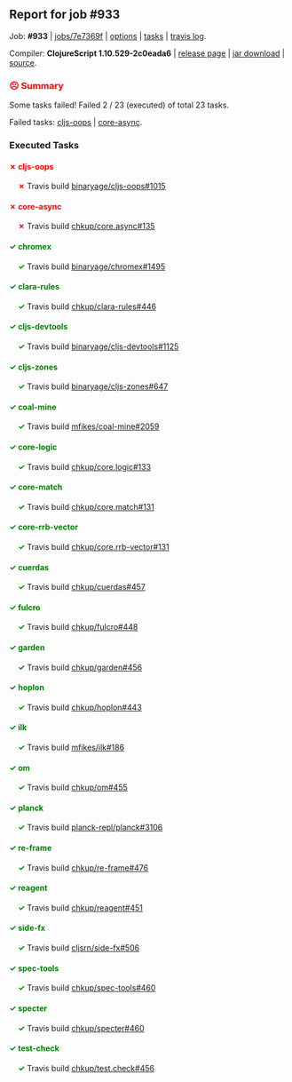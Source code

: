 ## Report for job #933

Job: **#933** | [jobs/7e7369f](https://github.com/cljs-oss/canary/commit/7e7369f440aed8c30fabf7963bde292d66fbfd9a) | [options](options.edn) | [tasks](tasks.edn) | [travis log](https://travis-ci.org/cljs-oss/canary/builds/534038501).

Compiler: **ClojureScript 1.10.529-2c0eada6** | [release page](https://github.com/cljs-oss/canary/releases/tag/r1.10.529-2c0eada6) | [jar download](https://github.com/cljs-oss/canary/releases/download/r1.10.529-2c0eada6/clojurescript-1.10.529-2c0eada6.jar) | [source](https://github.com/mfikes/clojurescript/commit/2c0eada61354b4acdf4cf088260cf4eda8d64a62).

### <b style='color:red'>☹ Summary</b>

Some tasks failed! Failed 2 / 23 (executed) of total 23 tasks.

Failed tasks: [cljs-oops](#-cljs-oops) | [core-async](#-core-async).

### Executed Tasks

#### <b style='color:red'>&#x2717; cljs-oops</b>
&nbsp;&nbsp;&nbsp;&nbsp;<b style='color:red'>&#x2717;</b> Travis build [binaryage/cljs-oops#1015](https://travis-ci.org/binaryage/cljs-oops/builds/534039253)<br>

#### <b style='color:red'>&#x2717; core-async</b>
&nbsp;&nbsp;&nbsp;&nbsp;<b style='color:red'>&#x2717;</b> Travis build [chkup/core.async#135](https://travis-ci.org/chkup/core.async/builds/534039265)<br>

#### <b style='color:green'>&#x2713; chromex</b>
&nbsp;&nbsp;&nbsp;&nbsp;<b style='color:green'>&#x2713;</b> Travis build [binaryage/chromex#1495](https://travis-ci.org/binaryage/chromex/builds/534039242)<br>

#### <b style='color:green'>&#x2713; clara-rules</b>
&nbsp;&nbsp;&nbsp;&nbsp;<b style='color:green'>&#x2713;</b> Travis build [chkup/clara-rules#446](https://travis-ci.org/chkup/clara-rules/builds/534039244)<br>

#### <b style='color:green'>&#x2713; cljs-devtools</b>
&nbsp;&nbsp;&nbsp;&nbsp;<b style='color:green'>&#x2713;</b> Travis build [binaryage/cljs-devtools#1125](https://travis-ci.org/binaryage/cljs-devtools/builds/534039249)<br>

#### <b style='color:green'>&#x2713; cljs-zones</b>
&nbsp;&nbsp;&nbsp;&nbsp;<b style='color:green'>&#x2713;</b> Travis build [binaryage/cljs-zones#647](https://travis-ci.org/binaryage/cljs-zones/builds/534039257)<br>

#### <b style='color:green'>&#x2713; coal-mine</b>
&nbsp;&nbsp;&nbsp;&nbsp;<b style='color:green'>&#x2713;</b> Travis build [mfikes/coal-mine#2059](https://travis-ci.org/mfikes/coal-mine/builds/534039259)<br>

#### <b style='color:green'>&#x2713; core-logic</b>
&nbsp;&nbsp;&nbsp;&nbsp;<b style='color:green'>&#x2713;</b> Travis build [chkup/core.logic#133](https://travis-ci.org/chkup/core.logic/builds/534039269)<br>

#### <b style='color:green'>&#x2713; core-match</b>
&nbsp;&nbsp;&nbsp;&nbsp;<b style='color:green'>&#x2713;</b> Travis build [chkup/core.match#131](https://travis-ci.org/chkup/core.match/builds/534039273)<br>

#### <b style='color:green'>&#x2713; core-rrb-vector</b>
&nbsp;&nbsp;&nbsp;&nbsp;<b style='color:green'>&#x2713;</b> Travis build [chkup/core.rrb-vector#131](https://travis-ci.org/chkup/core.rrb-vector/builds/534039277)<br>

#### <b style='color:green'>&#x2713; cuerdas</b>
&nbsp;&nbsp;&nbsp;&nbsp;<b style='color:green'>&#x2713;</b> Travis build [chkup/cuerdas#457](https://travis-ci.org/chkup/cuerdas/builds/534039279)<br>

#### <b style='color:green'>&#x2713; fulcro</b>
&nbsp;&nbsp;&nbsp;&nbsp;<b style='color:green'>&#x2713;</b> Travis build [chkup/fulcro#448](https://travis-ci.org/chkup/fulcro/builds/534039283)<br>

#### <b style='color:green'>&#x2713; garden</b>
&nbsp;&nbsp;&nbsp;&nbsp;<b style='color:green'>&#x2713;</b> Travis build [chkup/garden#456](https://travis-ci.org/chkup/garden/builds/534039285)<br>

#### <b style='color:green'>&#x2713; hoplon</b>
&nbsp;&nbsp;&nbsp;&nbsp;<b style='color:green'>&#x2713;</b> Travis build [chkup/hoplon#443](https://travis-ci.org/chkup/hoplon/builds/534039461)<br>

#### <b style='color:green'>&#x2713; ilk</b>
&nbsp;&nbsp;&nbsp;&nbsp;<b style='color:green'>&#x2713;</b> Travis build [mfikes/ilk#186](https://travis-ci.org/mfikes/ilk/builds/534039289)<br>

#### <b style='color:green'>&#x2713; om</b>
&nbsp;&nbsp;&nbsp;&nbsp;<b style='color:green'>&#x2713;</b> Travis build [chkup/om#455](https://travis-ci.org/chkup/om/builds/534039443)<br>

#### <b style='color:green'>&#x2713; planck</b>
&nbsp;&nbsp;&nbsp;&nbsp;<b style='color:green'>&#x2713;</b> Travis build [planck-repl/planck#3106](https://travis-ci.org/planck-repl/planck/builds/534039463)<br>

#### <b style='color:green'>&#x2713; re-frame</b>
&nbsp;&nbsp;&nbsp;&nbsp;<b style='color:green'>&#x2713;</b> Travis build [chkup/re-frame#476](https://travis-ci.org/chkup/re-frame/builds/534039317)<br>

#### <b style='color:green'>&#x2713; reagent</b>
&nbsp;&nbsp;&nbsp;&nbsp;<b style='color:green'>&#x2713;</b> Travis build [chkup/reagent#451](https://travis-ci.org/chkup/reagent/builds/534039327)<br>

#### <b style='color:green'>&#x2713; side-fx</b>
&nbsp;&nbsp;&nbsp;&nbsp;<b style='color:green'>&#x2713;</b> Travis build [cljsrn/side-fx#506](https://travis-ci.org/cljsrn/side-fx/builds/534039323)<br>

#### <b style='color:green'>&#x2713; spec-tools</b>
&nbsp;&nbsp;&nbsp;&nbsp;<b style='color:green'>&#x2713;</b> Travis build [chkup/spec-tools#460](https://travis-ci.org/chkup/spec-tools/builds/534039458)<br>

#### <b style='color:green'>&#x2713; specter</b>
&nbsp;&nbsp;&nbsp;&nbsp;<b style='color:green'>&#x2713;</b> Travis build [chkup/specter#460](https://travis-ci.org/chkup/specter/builds/534039449)<br>

#### <b style='color:green'>&#x2713; test-check</b>
&nbsp;&nbsp;&nbsp;&nbsp;<b style='color:green'>&#x2713;</b> Travis build [chkup/test.check#456](https://travis-ci.org/chkup/test.check/builds/534039476)<br>